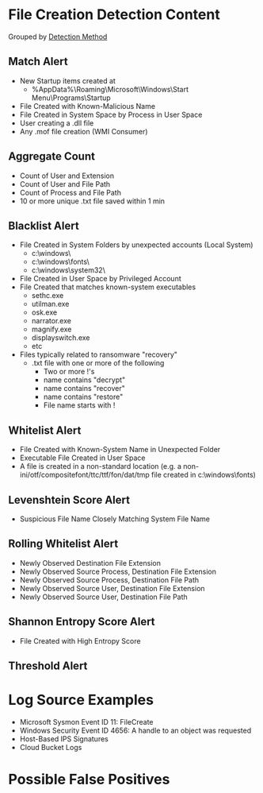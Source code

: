 # File Creation Detection Content

Grouped by [Detection Method](/Detection-Methods.md)

## Match Alert
- New Startup items created at
  - %AppData%\Roaming\Microsoft\Windows\Start Menu\Programs\Startup
- File Created with Known-Malicious Name
- File Created in System Space by Process in User Space
- User creating a .dll file
- Any .mof file creation (WMI Consumer)


## Aggregate Count
- Count of User and Extension
- Count of User and File Path
- Count of Process and File Path
- 10 or more unique .txt file saved within 1 min


## Blacklist Alert
- File Created in System Folders by unexpected accounts (Local System)
  - c:\windows\
  - c:\windows\fonts\
  - c:\windows\system32\
- File Created in User Space by Privileged Account
- File Created that matches known-system executables
  - sethc.exe
  - utilman.exe
  - osk.exe
  - narrator.exe
  - magnify.exe
  - displayswitch.exe
  - etc
- Files typically related to ransomware "recovery"
  - .txt file with one or more of the following
    - Two or more !'s
    - name contains "decrypt"
    - name contains "recover"
    - name contains "restore"
    - File name starts with ! 


## Whitelist Alert
- File Created with Known-System Name in Unexpected Folder
- Executable File Created in User Space
- A file is created in a non-standard location (e.g. a non-ini/otf/compositefont/ttc/ttf/fon/dat/tmp file created in c:\windows\fonts)


## Levenshtein Score Alert
- Suspicious File Name Closely Matching System File Name


## Rolling Whitelist Alert
- Newly Observed Destination File Extension
- Newly Observed Source Process, Destination File Extension
- Newly Observed Source Process, Destination File Path
- Newly Observed Source User, Destination File Extension
- Newly Observed Source User, Destination File Path


## Shannon Entropy Score Alert
- File Created with High Entropy Score


## Threshold Alert


# Log Source Examples
- Microsoft Sysmon Event ID 11: FileCreate
- Windows Security Event ID 4656: A handle to an object was requested
- Host-Based IPS Signatures
- Cloud Bucket Logs
 

# Possible False Positives
